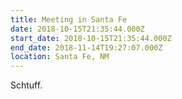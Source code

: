 ```yaml
---
title: Meeting in Santa Fe
date: 2018-10-15T21:35:44.000Z
start_date: 2018-10-15T21:35:44.000Z
end_date: 2018-11-14T19:27:07.000Z
location: Santa Fe, NM
---
```

Schtuff.
